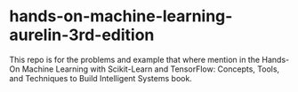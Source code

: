 # hands-on-machine-learning-aurelin-3rd-edition
This repo is for the problems and example that where mention in the Hands-On Machine Learning with Scikit-Learn and TensorFlow: Concepts, Tools, and Techniques to Build Intelligent Systems book.
